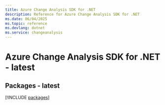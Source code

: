 ```yaml
---
title: Azure Change Analysis SDK for .NET
description: Reference for Azure Change Analysis SDK for .NET
ms.date: 06/04/2025
ms.topic: reference
ms.devlang: dotnet
ms.service: changeanalysis
---
```

# Azure Change Analysis SDK for .NET - latest
## Packages - latest
[!INCLUDE [packages](change-analysis-index.md)]